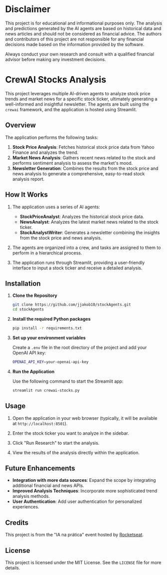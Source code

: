 # Disclaimer

This project is for educational and informational purposes only. The analysis and predictions generated by the AI agents are based on historical data and news articles and should not be considered as financial advice. The authors and contributors of this project are not responsible for any financial decisions made based on the information provided by the software.

Always conduct your own research and consult with a qualified financial advisor before making any investment decisions.

# CrewAI Stocks Analysis

This project leverages multiple AI-driven agents to analyze stock price trends and market news for a specific stock ticker, ultimately generating a well-informed and insightful newsletter. The agents are built using the `crewai` framework, and the application is hosted using Streamlit.

## Overview

The application performs the following tasks:

1. **Stock Price Analysis**: Fetches historical stock price data from Yahoo Finance and analyzes the trend.
2. **Market News Analysis**: Gathers recent news related to the stock and performs sentiment analysis to assess the market's mood.
3. **Newsletter Generation**: Combines the results from the stock price and news analysis to generate a comprehensive, easy-to-read stock analysis report.

## How It Works

1. The application uses a series of AI agents:

   - **StockPriceAnalyst**: Analyzes the historical stock price data.
   - **NewsAnalyst**: Analyzes the latest market news related to the stock ticker.
   - **StockAnalystWriter**: Generates a newsletter combining the insights from the stock price and news analysis.

2. The agents are organized into a crew, and tasks are assigned to them to perform in a hierarchical process.

3. The application runs through Streamlit, providing a user-friendly interface to input a stock ticker and receive a detailed analysis.

## Installation

1. **Clone the Repository**

   ```bash
   git clone https://github.com/jjakob10/stockAgents.git
   cd stockAgents
   ```

2. **Install the required Python packages**

   ```bash
   pip install -r requirements.txt
   ```

3. **Set up your environment variables**

   Create a `.env` file in the root directory of the project and add your OpenAI API key:

   ```bash
   OPENAI_API_KEY=your-openai-api-key
   ```

4. **Run the Application**

   Use the following command to start the Streamlit app:

   ```bash
   streamlit run crewai-stocks.py
   ```

## Usage

1. Open the application in your web browser (typically, it will be available at `http://localhost:8501`).

2. Enter the stock ticker you want to analyze in the sidebar.

3. Click "Run Research" to start the analysis.

4. View the results of the analysis directly within the application.

## Future Enhancements

- **Integration with more data sources**: Expand the scope by integrating additional financial and news APIs.
- **Improved Analysis Techniques**: Incorporate more sophisticated trend analysis methods.
- **User Authentication**: Add user authentication for personalized experiences.

## Credits

This project is from the "IA na prática" event hosted by [Rocketseat](https://www.rocketseat.com.br/).

## License

This project is licensed under the MIT License. See the `LICENSE` file for more details.
